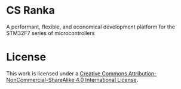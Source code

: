 # CS Ranka
A performant, flexible, and economical development platform for the STM32F7 series of microcontrollers



# License
This work is licensed under a [Creative Commons Attribution-NonCommercial-ShareAlike 4.0 International License][cc-by-nc-sa].

[cc-by-nc-sa]: http://creativecommons.org/licenses/by-nc-sa/4.0/
